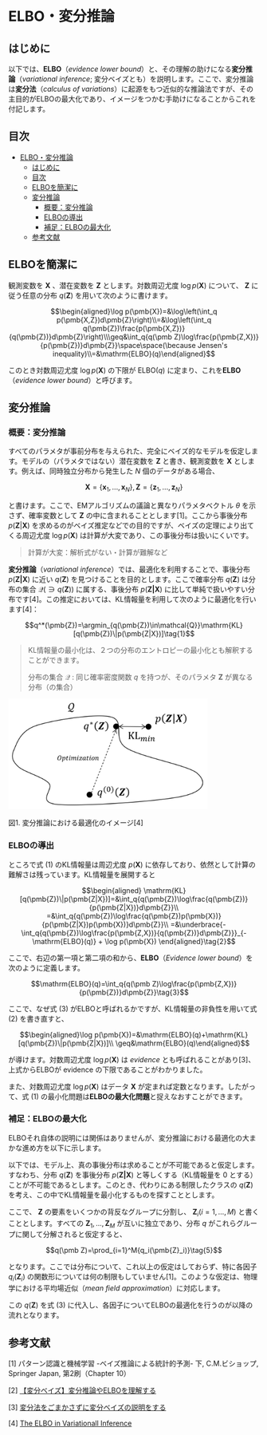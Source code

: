 # ELBO・変分推論

## はじめに

以下では、**ELBO**（*evidence lower bound*）と、その理解の助けになる**変分推論**（*variational inference*; 変分ベイズとも）を説明します。ここで、変分推論は**変分法**（*calculus of variations*）に起源をもつ近似的な推論法ですが、その主目的がELBOの最大化であり、イメージをつかむ手助けになることからこれを付記します。

## 目次

- [ELBO・変分推論](#elbo変分推論)
  - [はじめに](#はじめに)
  - [目次](#目次)
  - [ELBOを簡潔に](#elboを簡潔に)
  - [変分推論](#変分推論)
    - [概要：変分推論](#概要変分推論)
    - [ELBOの導出](#elboの導出)
    - [補足：ELBOの最大化](#補足elboの最大化)
  - [参考文献](#参考文献)


## ELBOを簡潔に

観測変数を $\pmb{X}$ 、潜在変数を $\pmb{Z}$ とします。対数周辺尤度 $\log p(\pmb{X})$ について、 $\pmb{Z}$ に従う任意の分布 $q(\pmb{Z})$ を用いて次のように書けます。

$$\begin{aligned}\log p(\pmb{X})=&\log\left(\int_q p(\pmb{X,Z})d\pmb{Z}\right)\\=&\log\left(\int_q q(\pmb{Z})\frac{p(\pmb{X,Z})}{q(\pmb{Z})}d\pmb{Z}\right)\\\geq&\int_q{q(\pmb Z)\log\frac{p(\pmb{Z,X})}{p(\pmb{Z})}d\pmb{Z}}\space\space(\because Jensen's inequality)\\=&\mathrm{ELBO}(q)\end{aligned}$$

このとき対数周辺尤度 $\log p(\pmb{X})$ の下限が $\mathrm{ELBO}(q)$ に定まり、これを**ELBO**（*evidence lower bound*）と呼びます。

## 変分推論

### 概要：変分推論

すべてのパラメタが事前分布を与えられた、完全にベイズ的なモデルを仮定します。モデルの（パラメタではない）潜在変数を $\pmb{Z}$ と書き、観測変数を $\pmb{X}$ とします。例えば、同時独立分布から発生した $N$ 個のデータがある場合、

$$\pmb{X}=\{\pmb{x}_1,...,\pmb{x}_N\}, \pmb{Z}=\{\pmb{z}_1,...,\pmb{z}_N\}$$

と書けます。ここで、EMアルゴリズムの議論と異なりパラメタベクトル $\theta$ を示さず、確率変数として $\pmb Z$ の中に含まれることとします[1]。ここから事後分布 $p(\pmb{Z}|\pmb{X})$ を求めるのがベイズ推定などでの目的ですが、ベイズの定理により出てくる周辺尤度 $\log p(\pmb X)$ は計算が大変であり、この事後分布は扱いにくいです。

> 計算が大変：解析式がない・計算が難解など

**変分推論**（*variational inference*）では、最適化を利用することで、事後分布 $p(\pmb{Z|X})$ に近い $q(\pmb Z)$ を見つけることを目的とします。ここで確率分布 $q(\pmb Z)$ は分布の集合 $\mathcal{Q}\left(\ni q(\pmb Z)\right)$ に属する、事後分布 $p(\pmb{Z|X})$ に比して単純で扱いやすい分布です[4]。この推定においては、KL情報量を利用して次のように最適化を行います[4]：

$$q^*(\pmb{Z})=\argmin_{q(\pmb{Z})\in\mathcal{Q}}\mathrm{KL}[q(\pmb{Z})\|p(\pmb{Z|X})]\tag{1}$$

> KL情報量の最小化は、２つの分布のエントロピーの最小化とも解釈することができます。
>
> 分布の集合 $\mathcal{Q}$ : 同じ確率密度関数 $q$ を持つが、そのパラメタ $\pmb Z$ が異なる分布（の集合）

<img src="imgs/Variational_inference_optimization.png" width=400>

図1. 変分推論における最適化のイメージ[4]

### ELBOの導出

ところで式 $(1)$ のKL情報量は周辺尤度 $p(\pmb{X})$ に依存しており、依然として計算の難解さは残っています。KL情報量を展開すると

$$\begin{aligned}
\mathrm{KL}[q(\pmb{Z})\|p(\pmb{Z|X})]=&\int_q{q(\pmb{Z})\log\frac{q(\pmb{Z})}{p(\pmb{Z|X})}d\pmb{Z}}\\
=&\int_q{q(\pmb{Z})\log\frac{q(\pmb{Z})p(\pmb{X})}{p(\pmb{Z|X})p(\pmb{X})}d\pmb{Z}}\\
=&\underbrace{-\int_q{q(\pmb{Z})\log\frac{p(\pmb{Z,X})}{q(\pmb{Z})}d\pmb{Z}}}_{-\mathrm{ELBO}(q)} + \log p(\pmb{X})
\end{aligned}\tag{2}$$

ここで、右辺の第一項と第二項の和から、**ELBO**（*Evidence lower bound*）を次のように定義します。

$$\mathrm{ELBO}(q)=\int_q{q(\pmb Z)\log\frac{p(\pmb{Z,X})}{p(\pmb{Z})}d\pmb{Z}}\tag{3}$$

ここで、なぜ式 $(3)$ がELBOと呼ばれるかですが、KL情報量の非負性を用いて式 $(2)$ を書き直すと、

$$\begin{aligned}\log p(\pmb{X})=&\mathrm{ELBO}(q)+\mathrm{KL}[q(\pmb{Z})\|p(\pmb{Z|X})]\\
\geq&\mathrm{ELBO}(q)\end{aligned}$$

が導けます。対数周辺尤度 $\log p(\pmb{X})$ は *evidence* とも呼ばれることがあり[3]、上式からELBOが evidence の下限であることがわかりました。

また、対数周辺尤度 $\log p(\pmb{X})$ はデータ $\pmb{X}$ が定まれば定数となります。したがって、式 $(1)$ の最小化問題は**ELBOの最大化問題**と捉えなおすことができます。

### 補足：ELBOの最大化

ELBOそれ自体の説明には関係はありませんが、変分推論における最適化の大まかな進め方を以下に示します。

以下では、モデル上、真の事後分布は求めることが不可能であると仮定します。すなわち、分布 $q(\pmb{Z})$ を事後分布 $p(\pmb{Z|X})$ と等しくする（KL情報量を $0$ とする）ことが不可能であるとします。このとき、代わりにある制限したクラスの $q(\pmb Z)$ を考え、この中でKL情報量を最小化するものを探すこととします。

ここで、 $\pmb Z$ の要素をいくつかの背反なグループに分割し、 $\pmb{Z}_i (i=1,...,M)$ と書くこととします。すべての $\pmb{Z}_1,...,\pmb{Z}_M$ が互いに独立であり、分布 $q$ がこれらグループに関して分解されると仮定すると、

$$q(\pmb Z)=\prod_{i=1}^M{q_i(\pmb{Z}_i)}\tag{5}$$

となります。ここでは分布について、これ以上の仮定はしておらず、特に各因子 $q_i(\pmb{Z}_i)$ の関数形については何の制限もしていません[1]。このような仮定は、物理学における平均場近似（*mean field approximation*）に対応します。

この $q(\pmb{Z})$ を式 $(3)$ に代入し、各因子についてELBOの最適化を行うのが以降の流れとなります。


## 参考文献

[1] パターン認識と機械学習 -ベイズ推論による統計的予測- 下, C.M.ビショップ, Springer Japan, 第2刷（Chapter 10）

[2] [【変分ベイズ】変分推論やELBOを理解する](https://disassemble-channel.com/gmm-variational-inference/)

[3] [変分法をごまかさずに変分ベイズの説明をする](https://statmodeling.hatenablog.com/entry/variational-bayesian-inference-1)

[4] [The ELBO in Variationall Inference](https://gregorygundersen.com/blog/2021/04/16/variational-inference/)